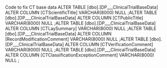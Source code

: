 Code to fix CT base data
ALTER TABLE [dbo].[DP___ClinicalTrialBaseData] ALTER COLUMN [CTScientificTitle] VARCHAR(8000) NULL ;ALTER TABLE [dbo].[DP___ClinicalTrialBaseData] ALTER COLUMN [CTPublicTitle] VARCHAR(8000) NULL ;ALTER TABLE [dbo].[DP___ClinicalTrialBaseData] ALTER COLUMN [CTLaySummary] VARCHAR(8000) NULL ;ALTER TABLE [dbo].[DP___ClinicalTrialBaseData] ALTER COLUMN [RecordModificationComment] VARCHAR(8000) NULL ;ALTER TABLE [dbo].[DP___ClinicalTrialBaseData] ALTER COLUMN [CTVerificationComment] VARCHAR(8000) NULL ;ALTER TABLE [dbo].[DP___ClinicalTrialBaseData] ALTER COLUMN [CTClassificationExceptionComment] VARCHAR(8000) NULL ; 
